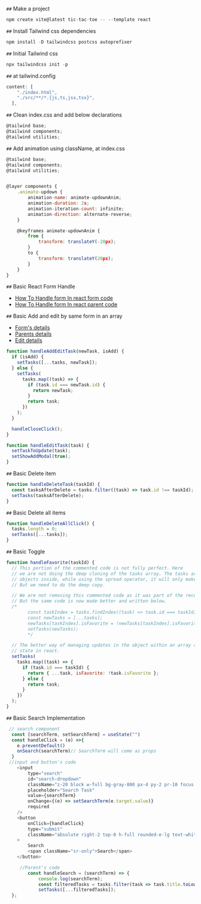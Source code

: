`##` Make a project

```javascript
npm create vite@latest tic-tac-toe -- --template react
```

`##` Install Tailwind css dependencies

```javascript
npm install -D tailwindcss postcss autoprefixer
```

`##` Initial Tailwind css

```javascript
npx tailwindcss init -p
```

`##` at tailwind.config

```javascript
content: [
    "./index.html",
    "./src/**/*.{js,ts,jsx,tsx}",
  ],
```

`##` Clean index.css and add below declarations

```javascript
@tailwind base;
@tailwind components;
@tailwind utilities;
```

`##` Add animation using className, at index.css

```javascript
@tailwind base;
@tailwind components;
@tailwind utilities;


@layer components {
    .animate-updown {
        animation-name: animate-updownAnim;
        animation-duration: 2s;
        animation-iteration-count: infinite;
        animation-direction: alternate-reverse;
    }

    @keyframes animate-updownAnim {
        from {
            transform: translateY(-20px);
        }
        to {
            transform: translateY(20px);
        }
    }
}
```

`##` Basic React Form Handle

- [How To Handle form In react form code](https://github.com/Learn-with-Sumit/rnext/blob/2.10/src/task/AddTaskModal.jsx)
- [How To Handle form In react parent code](https://github.com/Learn-with-Sumit/rnext/blob/2.10/src/task/TaskBoard.jsx)

`##` Basic Add and edit by same form in an array

- [Form's details](https://github.com/Learn-with-Sumit/rnext/blob/2.10/src/task/AddTaskModal.jsx)
- [Parents details](https://github.com/Learn-with-Sumit/rnext/blob/2.10/src/task/TaskBoard.jsx)
- [Edit details](https://github.com/Learn-with-Sumit/rnext/blob/2.10/src/task/TaskList.jsx)

```javascript
function handleAddEditTask(newTask, isAdd) {
  if (isAdd) {
    setTasks([...tasks, newTask]);
  } else {
    setTasks(
      tasks.map((task) => {
        if (task.id === newTask.id) {
          return newTask;
        }
        return task;
      })
    );
  }

  handleCloseClick();
}

function handleEditTask(task) {
  setTaskToUpdate(task);
  setShowAddModal(true);
}
```

`##` Basic Delete item

```javascript
function handleDeleteTask(taskId) {
  const tasksAfterDelete = tasks.filter((task) => task.id !== taskId);
  setTasks(tasksAfterDelete);
}
```

`##` Basic Delete all items

```javascript
function handleDeleteAllClick() {
  tasks.length = 0;
  setTasks([...tasks]);
}
```

`##` Basic Toggle

```javascript
function handleFavorite(taskId) {
  // This portion of the commented code is not fully perfect. Here
  // we are not doing the deep cloning of the tasks array. The tasks array has
  // objects inside, while using the spread operator, it will only make the shallow copy.
  // But we need to do the deep copy.

  // We are not removing this commented code as it was part of the recording.
  // But the same code is now made better and written below.
  /*
        const taskIndex = tasks.findIndex((task) => task.id === taskId);
        const newTasks = [...tasks];
        newTasks[taskIndex].isFavorite = !newTasks[taskIndex].isFavorite;
        setTasks(newTasks);
        */

  // The better way of managing updates in the object within an array as a
  // state in react.
  setTasks(
    tasks.map((task) => {
      if (task.id === taskId) {
        return { ...task, isFavorite: !task.isFavorite };
      } else {
        return task;
      }
    })
  );
}
```

`##` Basic Search Implementation

```Javascript
 // search component
  const [searchTerm, setSearchTerm] = useState("")
  const handleClick = (e) =>{
    e.preventDefault()
    onSearch(searchTerm)// SearchTerm will come as props
  }
 //input and button's code
    <input
        type="search"
        id="search-dropdown"
        className="z-20 block w-full bg-gray-800 px-4 py-2 pr-10 focus:outline-none"
        placeholder="Search Task"
        value={searchTerm}
        onChange={(e) => setSearchTerm(e.target.value)}
        required
    />
    <button
        onClick={handleClick}
        type="submit"
        className="absolute right-2 top-0 h-full rounded-e-lg text-white md:right-4"
    >
        Search
        <span className="sr-only">Search</span>
    </button>

     //Parent's code
        const handleSearch = (searchTerm) => {
            console.log(searchTerm);
            const filteredTasks = tasks.filter(task => task.title.toLowerCase().includes(searchTerm.toLowerCase()));
            setTasks([...filteredTasks]);
  };


```
